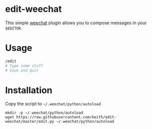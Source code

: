 # edit-weechat

This simple [weechat](https://weechat.org/) plugin allows you to
compose messages in your `$EDITOR`.

# Usage

```sh
/edit
# Type some stuff
# Save and quit
```

# Installation

Copy the script to `~/.weechat/python/autoload`

```
mkdir -p ~/.weechat/python/autoload
wget https://raw.githubusercontent.com/keith/edit-weechat/master/edit.py ~/.weechat/python/autoload
```
